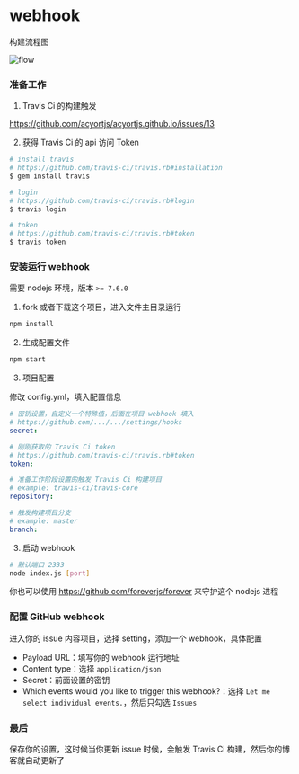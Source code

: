 # webhook

构建流程图

![flow](https://cloud.githubusercontent.com/assets/2193211/25170520/7276e498-251d-11e7-8ced-38369c752c36.png)

### 准备工作

1. Travis Ci 的构建触发

https://github.com/acyortjs/acyortjs.github.io/issues/13

2. 获得 Travis Ci 的 api 访问 Token

```bash
# install travis
# https://github.com/travis-ci/travis.rb#installation
$ gem install travis

# login
# https://github.com/travis-ci/travis.rb#login
$ travis login

# token
# https://github.com/travis-ci/travis.rb#token
$ travis token
```

### 安装运行 webhook

需要 nodejs 环境，版本 `>= 7.6.0`

1. fork 或者下载这个项目，进入文件主目录运行

```bash
npm install
```

2. 生成配置文件

```bash
npm start
```

3. 项目配置

修改 config.yml，填入配置信息

```yml
# 密钥设置，自定义一个特殊值，后面在项目 webhook 填入
# https://github.com/.../.../settings/hooks
secret:

# 刚刚获取的 Travis Ci token
# https://github.com/travis-ci/travis.rb#token
token:

# 准备工作阶段设置的触发 Travis Ci 构建项目
# example: travis-ci/travis-core
repository:

# 触发构建项目分支
# example: master
branch:
```

3. 启动 webhook

```bash
# 默认端口 2333
node index.js [port]
```

你也可以使用 https://github.com/foreverjs/forever 来守护这个 nodejs 进程

### 配置 GitHub webhook

进入你的 issue 内容项目，选择 setting，添加一个 webhook，具体配置

- Payload URL：填写你的 webhook 运行地址
- Content type：选择 `application/json`
- Secret：前面设置的密钥
- Which events would you like to trigger this webhook?：选择 `Let me select individual events.`，然后只勾选 `Issues`

### 最后

保存你的设置，这时候当你更新 issue 时候，会触发 Travis Ci 构建，然后你的博客就自动更新了

